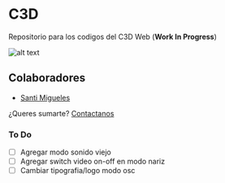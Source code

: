 # C3D
Repositorio para los codigos del C3D Web (**Work In Progress**)

![alt text](https://github.com/intercambiostransorganicos/c3d/blob/master/assets/loop.gif)

## Colaboradores
* [Santi Migueles](https://github.com/santimigueles)

¿Queres sumarte? [Contactanos](mailto:intercambiostransorganicos@gmail.com?subject=[C3D]%20Web%20App?bcc=msigniorini@untref.edu.ar)

### To Do
- [ ] Agregar modo sonido viejo
- [ ] Agregar switch video on-off en modo nariz
- [ ] Cambiar tipografia/logo modo osc
